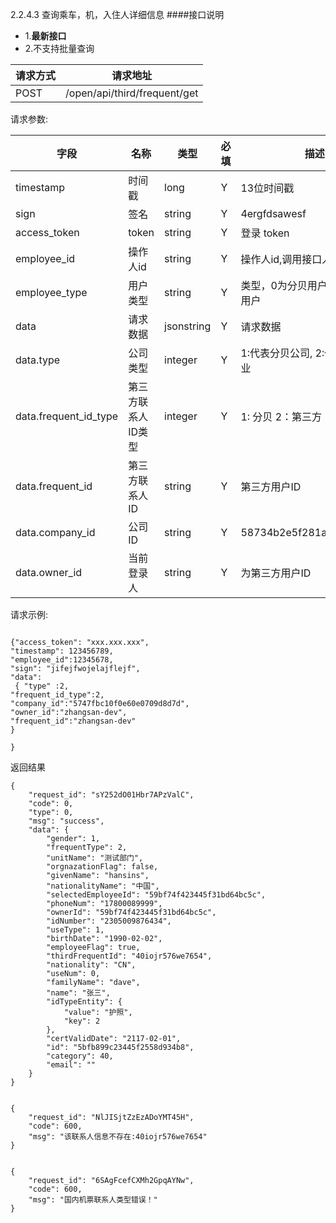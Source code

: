 2.2.4.3 查询乘车，机，入住人详细信息
####接口说明
- 1.**最新接口**
- 2.不支持批量查询


请求方式|请求地址
----|---
POST|/open/api/third/frequent/get


请求参数:

字段|名称|类型|必填|描述
-----|-----|----|----|----
timestamp|时间戳 |long |Y|13位时间戳
sign|签名 |string |Y|4ergfdsawesf
access\_token|token | string |Y|登录 token
employee\_id| 操作人id|string |Y|操作人id,调用接口人 id
employee\_type| 用户类型|string|Y|类型，0为分贝用户，1为第三方用户
data |请求数据| jsonstring |Y|请求数据
data.type|公司类型|integer|Y|1:代表分贝公司, 2:代表第三方企业
data.frequent_id_type|第三方联系人ID类型|integer |Y| 1: 分贝 2：第三方
data.frequent_id|第三方联系人ID| string |Y|第三方用户ID
data.company_id|公司ID| string |Y|58734b2e5f281a41b304181f
data.owner_id|当前登录人| string |Y|为第三方用户ID

 请求示例:
 
 ```
{"access_token": "xxx.xxx.xxx","timestamp": 123456789,"employee_id":12345678,"sign": "jifejfwojelajflejf","data": { "type" :2, 
"frequent_id_type":2, 
"company_id":"5747fbc10f0e60e0709d8d7d",  
"owner_id":"zhangsan-dev",    
"frequent_id":"zhangsan-dev"
}

}
```

返回结果

```
{
    "request_id": "sY252dO01Hbr7APzValC",
    "code": 0,
    "type": 0,
    "msg": "success",
    "data": {
        "gender": 1,
        "frequentType": 2,
        "unitName": "测试部门",
        "orgnazationFlag": false,
        "givenName": "hansins",
        "nationalityName": "中国",
        "selectedEmployeeId": "59bf74f423445f31bd64bc5c",
        "phoneNum": "17800089999",
        "ownerId": "59bf74f423445f31bd64bc5c",
        "idNumber": "2305009876434",
        "useType": 1,
        "birthDate": "1990-02-02",
        "employeeFlag": true,
        "thirdFrequentId": "40iojr576we7654",
        "nationality": "CN",
        "useNum": 0,
        "familyName": "dave",
        "name": "张三",
        "idTypeEntity": {
            "value": "护照",
            "key": 2
        },
        "certValidDate": "2117-02-01",
        "id": "5bfb899c23445f2558d934b8",
        "category": 40,
        "email": ""
    }
}


{
    "request_id": "NlJISjtZzEzADoYMT45H",
    "code": 600,
    "msg": "该联系人信息不存在:40iojr576we7654"
}


{
    "request_id": "6SAgFcefCXMh2GpqAYNw",
    "code": 600,
    "msg": "国内机票联系人类型错误！"
}

```
